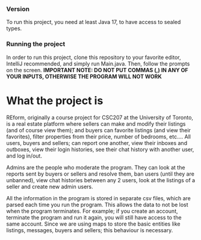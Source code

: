 ### Version

To run this project, you need at least Java 17, to have access to sealed types.

### Running the project

In order to run this project, clone this repository to your favorite editor, IntelliJ recommended, and simply run
Main.java. Then, follow the prompts on the screen.
**IMPORTANT NOTE: DO NOT PUT COMMAS (,) IN ANY OF YOUR INPUTS, OTHERWISE THE PROGRAM WILL NOT WORK**

# What the project is

REform, originally a course project for CSC207 at the University of Toronto, is a real estate platform where sellers can
make and modify their listings (and of course view them); and buyers can favorite listings (and view their favorites),
filter properties from their price, number of bedrooms, etc....
All users, buyers and sellers; can report one another, view their inboxes and outboxes, view their login histories, see 
their chat history with another user, and log in/out.

Admins are the people who moderate the program. They can look at the reports sent by buyers or sellers and resolve them, 
ban users (until they are unbanned), view chat histories between any 2 users, look at the listings of a seller and create
new admin users.

All the information in the program is stored in separate csv files, which are parsed each time you run the program. 
This allows the data to not be lost when the program terminates. For example; if you create an account, terminate the 
program and run it again, you will still have access to the same account. Since we are using maps to store the basic 
entities like listings, messages, buyers and sellers; this behaviour is necessary.




